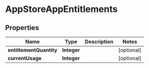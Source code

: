 
# AppStoreAppEntitlements

## Properties
Name | Type | Description | Notes
------------ | ------------- | ------------- | -------------
**entitlementQuantity** | **Integer** |  |  [optional]
**currentUsage** | **Integer** |  |  [optional]



